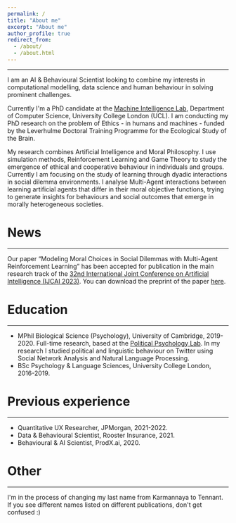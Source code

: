 ```yaml
---
permalink: /
title: "About me"
excerpt: "About me"
author_profile: true
redirect_from: 
  - /about/
  - /about.html
---
```

---
I am an AI & Behavioural Scientist looking to combine my interests in computational modelling, data science and human behaviour in solving prominent challenges. 

Currently I'm a PhD candidate at the [Machine Intelligence Lab](https://www.machineintelligencelab.ai/), Department of Computer Science, University College London (UCL). I am conducting my PhD research on the problem of Ethics - in humans and machines - funded by the Leverhulme Doctoral Training Programme for the Ecological Study of the Brain. 

My research combines Artificial Intelligence and Moral Philosophy. I use simulation methods, Reinforcement Learning and Game Theory to study the emergence of ethical and cooperative behaviour in individuals and groups. Currently I am focusing on the study of learning through dyadic interactions in social dilemma environments. I analyse Multi-Agent interactions between learning artificial agents that differ in their moral objective functions, trying to generate insights for behaviours and social outcomes that emerge in morally heterogeneous societies. 


News
======
---
Our paper “Modeling Moral Choices in Social Dilemmas with Multi-Agent Reinforcement Learning” has been accepted for publication in the main research track of the [32nd International Joint Conference on Artificial Intelligence (IJCAI 2023)](https://ijcai-23.org/). You can download the preprint of the paper [here](https://arxiv.org/abs/2301.08491).


Education
====
---
- MPhil Biological Science (Psychology), University of Cambridge, 2019-2020. Full-time research, based at the [Political Psychology Lab](https://www.psychol.cam.ac.uk/polpsych). In my research I studied political and linguistic behaviour on Twitter using Social Network Analysis and Natural Language Processing.
- BSc Psychology & Language Sciences, University College London, 2016-2019.


Previous experience
======
---
- Quantitative UX Researcher, JPMorgan, 2021-2022.
- Data & Behavioural Scientist, Rooster Insurance, 2021.
- Behavioural & AI Scientist, ProdX.ai, 2020.


Other
======
---
I'm in the process of changing my last name from Karmannaya to Tennant. If you see different names listed on different publications, don't get confused :)
